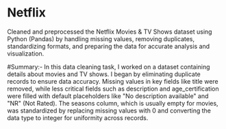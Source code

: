 # Netflix
Cleaned and preprocessed the Netflix Movies &amp; TV Shows dataset using Python (Pandas) by handling missing values, removing duplicates, standardizing formats, and preparing the data for accurate analysis and visualization.

#Summary:- 
In this data cleaning task, I worked on a dataset containing details about movies and TV shows. I began by eliminating duplicate records to ensure data accuracy. Missing values in key fields like title were removed, while less critical fields such as description and age_certification were filled with default placeholders like "No description available" and "NR" (Not Rated). The seasons column, which is usually empty for movies, was standardized by replacing missing values with 0 and converting the data type to integer for uniformity across records.
